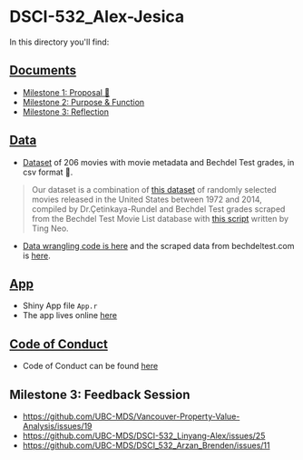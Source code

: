 # DSCI-532_Alex-Jesica

In this directory you'll find:

## <a href="https://github.com/UBC-MDS/DSCI-532_Alex-Jesica/tree/master/docs">Documents</a>

- <a href="https://github.com/UBC-MDS/DSCI-532_Alex-Jesica_Bechdel-Test/blob/master/docs/Proposal.md">Milestone 1: Proposal 🍿</a>
- <a href="https://github.com/UBC-MDS/DSCI-532_Alex-Jesica_Bechdel-Test/blob/master/docs/Purpose.md">Milestone 2: Purpose & Function</a>
- <a href="https://github.com/UBC-MDS/DSCI-532_Alex-Jesica_Bechdel-Test/blob/master/docs/Reflection.md">Milestone 3: Reflection</a>

## <a href="https://github.com/UBC-MDS/DSCI-532_Alex-Jesica/tree/master/data">Data</a>

- <a href="https://github.com/UBC-MDS/DSCI-532_Alex-Jesica/blob/master/data/movies_rt_bechdel.csv"> Dataset</a> of 206 movies with movie metadata and Bechdel Test grades, in csv format 🎥.

> Our dataset is a combination of <a href="http://www2.stat.duke.edu/~mc301/data/movies.html">this dataset</a> of randomly selected movies released in the United States between 1972 and 2014, compiled by Dr.Çetinkaya-Rundel and Bechdel Test grades scraped from the Bechdel Test Movie List database with <a href="https://github.com/neokt/women-dialogue-box-office/blob/master/02-bechdel-scraping.ipynb">this script</a> written by Ting Neo.

- <a href="https://github.com/UBC-MDS/DSCI-532_Alex-Jesica_Bechdel-Test/blob/master/data/data_wrangling.md"> Data wrangling code is here</a> and the scraped data from bechdeltest.com is <a href="https://github.com/UBC-MDS/DSCI-532_Alex-Jesica_Bechdel-Test/blob/master/data/bechdel_db_scraped.csv">here</a>.

## <a href="https://github.com/UBC-MDS/DSCI-532_Alex-Jesica/tree/master/app">App</a>
- Shiny App file `App.r`
- The app lives online <a href="https://jessimk.shinyapps.io/Exploring_the_Bechdel_Test/"> here </a>

## <a href="https://github.com/UBC-MDS/DSCI-532_Alex-Jesica_Bechdel-Test/blob/master/CODE_OF_CONDUCT.md">Code of Conduct</a>
- Code of Conduct can be found <a href="https://github.com/UBC-MDS/DSCI-532_Alex-Jesica_Bechdel-Test/blob/master/CODE_OF_CONDUCT.md">here</a>

## Milestone 3: Feedback Session
- https://github.com/UBC-MDS/Vancouver-Property-Value-Analysis/issues/19
- https://github.com/UBC-MDS/DSCI-532_Linyang-Alex/issues/25
- https://github.com/UBC-MDS/DSCI_532_Arzan_Brenden/issues/11
